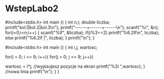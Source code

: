 WstepLabo2
==========


#include<stdio.h>
        int main () {
        int n,i;
        double liczba;
        printf("kol.1|kol.2|kol.3\n");
        printf("------+------+------\n");
        scanf("%i", &n);
        for(i=0;i<n;i++) {
scanf("%lf", &liczba);
        if(i%3==2)
                printf("%6.2lf\n", liczba);
        else
                printf("%6.2lf |", liczba);
}
printf("\n");
}


#include<stdio.h>
    int main () {
        int i,j, wartosc;

for(i = 0; i <= 9; i++){
 for(j = 0; j <= 9; j++){

 wartosc = i*j;
 //wypisujesz pozycje na ekran
 printf("%2i ",wartosc);
 }
//nowa linia
printf("\n");
} }
